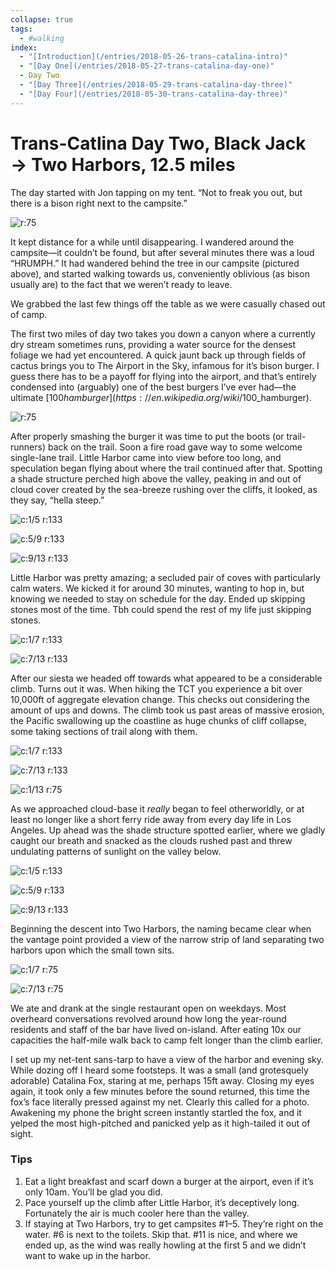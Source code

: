 ```yaml
---
collapse: true
tags:
  - #walking
index:
  - "[Introduction](/entries/2018-05-26-trans-catalina-intro)"
  - "[Day One](/entries/2018-05-27-trans-catalina-day-one)"
  - Day Two
  - "[Day Three](/entries/2018-05-29-trans-catalina-day-three)"
  - "[Day Four](/entries/2018-05-30-trans-catalina-day-three)"
---
```


# Trans-Catlina Day Two, Black Jack → Two Harbors, 12.5 miles

The day started with Jon tapping on my tent. “Not to freak you out, but there is a bison right next to the campsite.”

![r:75](11-bison-camp_75.jpg)

It kept distance for a while until disappearing. I wandered around the campsite—it couldn’t be found, but after several minutes there was a loud “HRUMPH.” It had wandered behind the tree in our campsite (pictured above), and started walking towards us, conveniently oblivious (as bison usually are) to the fact that we weren’t ready to leave.

We grabbed the last few things off the table as we were casually chased out of camp.

<!-- more -->

The first two miles of day two takes you down a canyon where a currently dry stream sometimes runs, providing a water source for the densest foliage we had yet encountered. A quick jaunt back up through fields of cactus brings you to The Airport in the Sky, infamous for it’s bison burger. I guess there has to be a payoff for flying into the airport, and that’s entirely condensed into (arguably) one of the best burgers I’ve ever had—the ultimate [$100 hamburger](https://en.wikipedia.org/wiki/$100_hamburger).

![r:75](13-airport_75.jpg)

After properly smashing the burger it was time to put the boots (or trail-runners) back on the trail. Soon a fire road gave way to some welcome single-lane trail. Little Harbor came into view before too long, and speculation began flying about where the trail continued after that. Spotting a shade structure perched high above the valley, peaking in and out of cloud cover created by the sea-breeze rushing over the cliffs, it looked, as they say, “hella steep.”

![c:1/5 r:133](14-jk_133.jpg)

![c:5/9 r:133](15-jon_133.jpg)

![c:9/13 r:133](16-little-harbor_133.jpg)

Little Harbor was pretty amazing; a secluded pair of coves with particularly calm waters. We kicked it for around 30 minutes, wanting to hop in, but knowing we needed to stay on schedule for the day. Ended up skipping stones most of the time. Tbh could spend the rest of my life just skipping stones.

![c:1/7 r:133](17-jk_133.jpg)

![c:7/13 r:133](18-little-harbor_133.jpg)

After our siesta we headed off towards what appeared to be a considerable climb. Turns out it was. When hiking the TCT you experience a bit over 10,000ft of aggregate elevation change. This checks out considering the amount of ups and downs. The climb took us past areas of massive erosion, the Pacific swallowing up the coastline as huge chunks of cliff collapse, some taking sections of trail along with them.

![c:1/7 r:133](19-forward_133.jpg)

![c:7/13 r:133](20-jon_133.jpg)

![c:1/13 r:75](21-jk_75.jpg)

As we approached cloud-base it *really* began to feel otherworldly, or at least no longer like a short ferry ride away from every day life in Los Angeles. Up ahead was the shade structure spotted earlier, where we gladly caught our breath and snacked as the clouds rushed past and threw undulating patterns of sunlight on the valley below.

![c:1/5 r:133](22-up_133.jpg)

![c:5/9 r:133](23-jk_133.jpg)

![c:9/13 r:133](24-jon_133.jpg)

Beginning the descent into Two Harbors, the naming became clear when the vantage point provided a view of the narrow strip of land separating two harbors upon which the small town sits.

![c:1/7 r:75](25-two-harbors_75.jpg)

![c:7/13 r:75](26-camp_75.jpg)

We ate and drank at the single restaurant open on weekdays. Most overheard conversations revolved around how long the year-round residents and staff of the bar have lived on-island. After eating 10x our capacities the half-mile walk back to camp felt longer than the climb earlier.

I set up my net-tent sans-tarp to have a view of the harbor and evening sky. While dozing off I heard some footsteps. It was a small (and grotesquely adorable) Catalina Fox, staring at me, perhaps 15ft away. Closing my eyes again, it took only a few minutes before the sound returned, this time the fox’s face literally pressed against my net. Clearly this called for a photo. Awakening my phone the bright screen instantly startled the fox, and it yelped the most high-pitched and panicked yelp as it high-tailed it out of sight.

### Tips

1. Eat a light breakfast and scarf down a burger at the airport, even if it’s only 10am. You’ll be glad you did.
2. Pace yourself up the climb after Little Harbor, it’s deceptively long. Fortunately the air is much cooler here than the valley.
3. If staying at Two Harbors, try to get campsites #1–5. They’re right on the water. #6 is next to the toilets. Skip that. #11 is nice, and where we ended up, as the wind was really howling at the first 5 and we didn’t want to wake up in the harbor.
